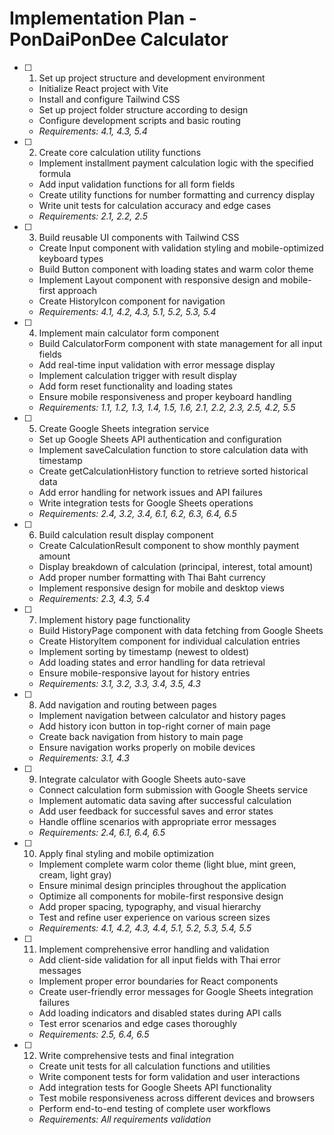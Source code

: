 # Implementation Plan - PonDaiPonDee Calculator

- [ ] 1. Set up project structure and development environment
  - Initialize React project with Vite
  - Install and configure Tailwind CSS
  - Set up project folder structure according to design
  - Configure development scripts and basic routing
  - _Requirements: 4.1, 4.3, 5.4_

- [ ] 2. Create core calculation utility functions
  - Implement installment payment calculation logic with the specified formula
  - Add input validation functions for all form fields
  - Create utility functions for number formatting and currency display
  - Write unit tests for calculation accuracy and edge cases
  - _Requirements: 2.1, 2.2, 2.5_

- [ ] 3. Build reusable UI components with Tailwind CSS
  - Create Input component with validation styling and mobile-optimized keyboard types
  - Build Button component with loading states and warm color theme
  - Implement Layout component with responsive design and mobile-first approach
  - Create HistoryIcon component for navigation
  - _Requirements: 4.1, 4.2, 4.3, 5.1, 5.2, 5.3, 5.4_

- [ ] 4. Implement main calculator form component
  - Build CalculatorForm component with state management for all input fields
  - Add real-time input validation with error message display
  - Implement calculation trigger with result display
  - Add form reset functionality and loading states
  - Ensure mobile responsiveness and proper keyboard handling
  - _Requirements: 1.1, 1.2, 1.3, 1.4, 1.5, 1.6, 2.1, 2.2, 2.3, 2.5, 4.2, 5.5_

- [ ] 5. Create Google Sheets integration service
  - Set up Google Sheets API authentication and configuration
  - Implement saveCalculation function to store calculation data with timestamp
  - Create getCalculationHistory function to retrieve sorted historical data
  - Add error handling for network issues and API failures
  - Write integration tests for Google Sheets operations
  - _Requirements: 2.4, 3.2, 3.4, 6.1, 6.2, 6.3, 6.4, 6.5_

- [ ] 6. Build calculation result display component
  - Create CalculationResult component to show monthly payment amount
  - Display breakdown of calculation (principal, interest, total amount)
  - Add proper number formatting with Thai Baht currency
  - Implement responsive design for mobile and desktop views
  - _Requirements: 2.3, 4.3, 5.4_

- [ ] 7. Implement history page functionality
  - Build HistoryPage component with data fetching from Google Sheets
  - Create HistoryItem component for individual calculation entries
  - Implement sorting by timestamp (newest to oldest)
  - Add loading states and error handling for data retrieval
  - Ensure mobile-responsive layout for history entries
  - _Requirements: 3.1, 3.2, 3.3, 3.4, 3.5, 4.3_

- [ ] 8. Add navigation and routing between pages
  - Implement navigation between calculator and history pages
  - Add history icon button in top-right corner of main page
  - Create back navigation from history to main page
  - Ensure navigation works properly on mobile devices
  - _Requirements: 3.1, 4.3_

- [ ] 9. Integrate calculator with Google Sheets auto-save
  - Connect calculation form submission with Google Sheets service
  - Implement automatic data saving after successful calculation
  - Add user feedback for successful saves and error states
  - Handle offline scenarios with appropriate error messages
  - _Requirements: 2.4, 6.1, 6.4, 6.5_

- [ ] 10. Apply final styling and mobile optimization
  - Implement complete warm color theme (light blue, mint green, cream, light gray)
  - Ensure minimal design principles throughout the application
  - Optimize all components for mobile-first responsive design
  - Add proper spacing, typography, and visual hierarchy
  - Test and refine user experience on various screen sizes
  - _Requirements: 4.1, 4.2, 4.3, 4.4, 5.1, 5.2, 5.3, 5.4, 5.5_

- [ ] 11. Implement comprehensive error handling and validation
  - Add client-side validation for all input fields with Thai error messages
  - Implement proper error boundaries for React components
  - Create user-friendly error messages for Google Sheets integration failures
  - Add loading indicators and disabled states during API calls
  - Test error scenarios and edge cases thoroughly
  - _Requirements: 2.5, 6.4, 6.5_

- [ ] 12. Write comprehensive tests and final integration
  - Create unit tests for all calculation functions and utilities
  - Write component tests for form validation and user interactions
  - Add integration tests for Google Sheets API functionality
  - Test mobile responsiveness across different devices and browsers
  - Perform end-to-end testing of complete user workflows
  - _Requirements: All requirements validation_